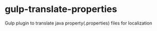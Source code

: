 # gulp-translate-properties
Gulp plugin to translate java property(.properties) files for localization
